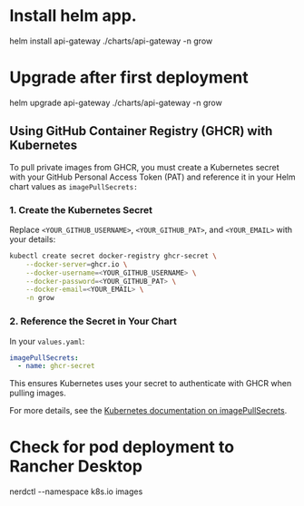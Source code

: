 # Install helm app.

helm install api-gateway ./charts/api-gateway -n grow

# Upgrade after first deployment

helm upgrade api-gateway ./charts/api-gateway -n grow


## Using GitHub Container Registry (GHCR) with Kubernetes

To pull private images from GHCR, you must create a Kubernetes secret with your GitHub Personal Access Token (PAT) and reference it in your Helm chart values as `imagePullSecrets:`

### 1. Create the Kubernetes Secret

Replace `<YOUR_GITHUB_USERNAME>`, `<YOUR_GITHUB_PAT>`, and `<YOUR_EMAIL>` with your details:

```sh
kubectl create secret docker-registry ghcr-secret \
    --docker-server=ghcr.io \
    --docker-username=<YOUR_GITHUB_USERNAME> \
    --docker-password=<YOUR_GITHUB_PAT> \
    --docker-email=<YOUR_EMAIL> \
    -n grow
```

### 2. Reference the Secret in Your Chart

In your `values.yaml`:
```yaml
imagePullSecrets:
  - name: ghcr-secret
```

This ensures Kubernetes uses your secret to authenticate with GHCR when pulling images.

For more details, see the [Kubernetes documentation on imagePullSecrets](https://kubernetes.io/docs/tasks/configure-pod-container/pull-image-private-registry/).


# Check for pod deployment to Rancher Desktop
nerdctl --namespace k8s.io images         